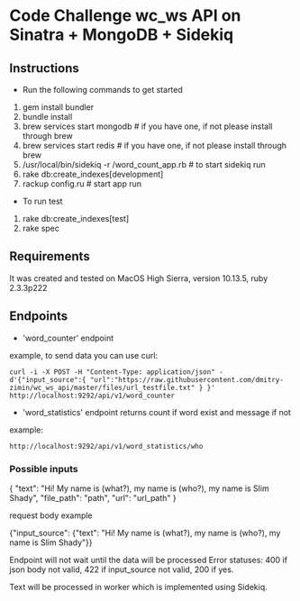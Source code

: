 Code Challenge wc_ws API on Sinatra + MongoDB + Sidekiq
===========================================================

## Instructions

- Run the following commands to get started

1) gem install bundler
2) bundle install
3) brew services start mongodb              # if you have one, if not please install through brew
4) brew services start redis                # if you have one, if not please install through brew
5) /usr/local/bin/sidekiq -r /word_count_app.rb  # to start sidekiq run  
6) rake db:create_indexes[development]
7) rackup config.ru                        # start app run 

- To run test
1) rake db:create_indexes[test]
2) rake spec

## Requirements
It was created and tested on MacOS High Sierra, version 10.13.5, ruby 2.3.3p222

## Endpoints 

   - 'word_counter' endpoint
    
   example, to send data you can use curl:
   
    curl -i -X POST -H "Content-Type: application/json" -d'{"input_source":{ "url":"https://raw.githubusercontent.com/dmitry-zimin/wc_ws_api/master/files/url_testfile.txt" } }' http://localhost:9292/api/v1/word_counter
    
   
   - 'word_statistics' endpoint returns count if word exist and message if not
   
   example:
    
    http://localhost:9292/api/v1/word_statistics/who
     
### Possible inputs
  
   {
     "text": "Hi! My name is (what?), my name is (who?), my name is Slim Shady",
     "file_path": "path",
     "url": "url_path"
   }
  
   request body example
  
   {"input_source": {"text": "Hi! My name is (what?), my name is (who?), my name is Slim Shady"}}
  
   Endpoint will not wait until the data will be processed
   Error statuses:
   400 if json body not valid, 422 if input_source not valid, 200 if yes.
   
   Text will be processed in worker which is implemented using Sidekiq.
   
